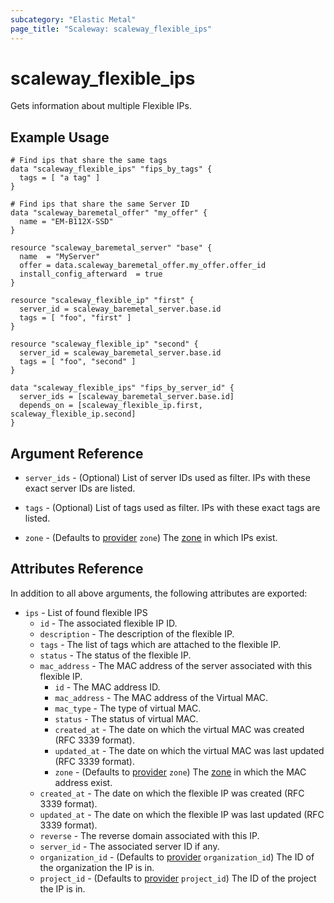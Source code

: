 ```yaml
---
subcategory: "Elastic Metal"
page_title: "Scaleway: scaleway_flexible_ips"
---
```


# scaleway_flexible_ips

Gets information about multiple Flexible IPs.

## Example Usage

```hcl
# Find ips that share the same tags
data "scaleway_flexible_ips" "fips_by_tags" {
  tags = [ "a tag" ]
}

# Find ips that share the same Server ID
data "scaleway_baremetal_offer" "my_offer" {
  name = "EM-B112X-SSD"
}

resource "scaleway_baremetal_server" "base" {
  name  = "MyServer"
  offer = data.scaleway_baremetal_offer.my_offer.offer_id
  install_config_afterward  = true
}

resource "scaleway_flexible_ip" "first" {
  server_id = scaleway_baremetal_server.base.id
  tags = [ "foo", "first" ]
}

resource "scaleway_flexible_ip" "second" {
  server_id = scaleway_baremetal_server.base.id
  tags = [ "foo", "second" ]
}

data "scaleway_flexible_ips" "fips_by_server_id" {
  server_ids = [scaleway_baremetal_server.base.id]
  depends_on = [scaleway_flexible_ip.first, scaleway_flexible_ip.second]
}
```

## Argument Reference

- `server_ids` - (Optional)  List of server IDs used as filter. IPs with these exact server IDs are listed.

- `tags` - (Optional)  List of tags used as filter. IPs with these exact tags are listed.

- `zone` - (Defaults to [provider](../index.md#zone) `zone`) The [zone](../guides/regions_and_zones.md#zones) in which IPs exist.

## Attributes Reference

In addition to all above arguments, the following attributes are exported:

- `ips` - List of found flexible IPS
    - `id` - The associated flexible IP ID.
    - `description` - The description of the flexible IP.
    - `tags` - The list of tags which are attached to the flexible IP.
    - `status` - The status of the flexible IP.
    - `mac_address` - The MAC address of the server associated with this flexible IP.
        - `id` - The MAC address ID.
        - `mac_address` - The MAC address of the Virtual MAC.
        - `mac_type` - The type of virtual MAC.
        - `status` - The status of virtual MAC.
        - `created_at` - The date on which the virtual MAC was created (RFC 3339 format).
        - `updated_at` - The date on which the virtual MAC was last updated (RFC 3339 format).
        - `zone` - (Defaults to [provider](../index.md#zone) `zone`) The [zone](../guides/regions_and_zones.md#zones) in which the MAC address exist.
    - `created_at` - The date on which the flexible IP was created (RFC 3339 format).
    - `updated_at` - The date on which the flexible IP was last updated (RFC 3339 format).
    - `reverse` - The reverse domain associated with this IP.
    - `server_id` - The associated server ID if any.
    - `organization_id` - (Defaults to [provider](../index.md#organization_id) `organization_id`) The ID of the organization the IP is in.
    - `project_id` - (Defaults to [provider](../index.md#project_id) `project_id`) The ID of the project the IP is in.

